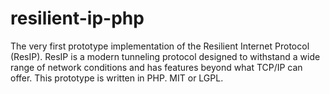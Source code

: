 # resilient-ip-php
The very first prototype implementation of the Resilient Internet Protocol (ResIP).  ResIP is a modern tunneling protocol designed to withstand a wide range of network conditions and has features beyond what TCP/IP can offer.  This prototype is written in PHP.  MIT or LGPL.
